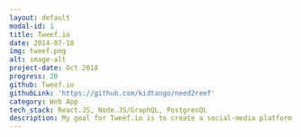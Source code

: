 ```yaml
---
layout: default
modal-id: 1
title: Tweef.io
date: 2014-07-18
img: tweef.png
alt: image-alt
project-date: Oct 2018
progress: 20
github: Tweef.io
githubLink: 'https://github.com/kidtango/need2reef'
category: Web App
tech_stack: React.JS, Node.JS/GraphQL, PostgresQL
description: My goal for Tweef.io is to create a social-media platform for the reef keeping community. Tweef provides a mean for vendors and hobbyists to share their love for marine animals. <br><br>In addition to sharing info, Tweef provides a marketplace for the members to sell corals and equipment. Most importantly, my vision is to provide a platform for hobbyists to share the beauty of their tanks, and their love for the hobby.<br><br> The dream feature that I would like to implement in the near future is to link live videos of all the tanks. In this way, members can view reef tanks from around the world as they go through their light cycles.
---
```

